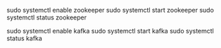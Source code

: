 sudo systemctl enable zookeeper
sudo systemctl start zookeeper
sudo systemctl status zookeeper

sudo systemctl enable kafka
sudo systemctl start kafka
sudo systemctl status kafka
